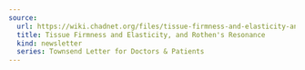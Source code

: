 ```yaml
---
source:
  url: https://wiki.chadnet.org/files/tissue-firmness-and-elasticity-and-rothens-resonance.pdf
  title: Tissue Firmness and Elasticity, and Rothen's Resonance
  kind: newsletter
  series: Townsend Letter for Doctors & Patients
---
```

